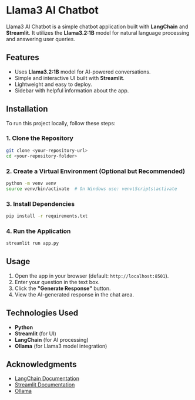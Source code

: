 # Llama3 AI Chatbot

Llama3 AI Chatbot is a simple chatbot application built with **LangChain** and **Streamlit**. It utilizes the **Llama3.2:1B** model for natural language processing and answering user queries.

## Features
- Uses **Llama3.2:1B** model for AI-powered conversations.
- Simple and interactive UI built with **Streamlit**.
- Lightweight and easy to deploy.
- Sidebar with helpful information about the app.

## Installation
To run this project locally, follow these steps:

### 1. Clone the Repository
```sh
git clone <your-repository-url>
cd <your-repository-folder>
```

### 2. Create a Virtual Environment (Optional but Recommended)
```sh
python -m venv venv
source venv/bin/activate  # On Windows use: venv\Scripts\activate
```

### 3. Install Dependencies
```sh
pip install -r requirements.txt
```

### 4. Run the Application
```sh
streamlit run app.py
```

## Usage
1. Open the app in your browser (default: `http://localhost:8501`).
2. Enter your question in the text box.
3. Click the **"Generate Response"** button.
4. View the AI-generated response in the chat area.

## Technologies Used
- **Python**
- **Streamlit** (for UI)
- **LangChain** (for AI processing)
- **Ollama** (for Llama3 model integration)

## Acknowledgments
- [LangChain Documentation](https://python.langchain.com/)
- [Streamlit Documentation](https://docs.streamlit.io/)
- [Ollama](https://ollama.com/)


